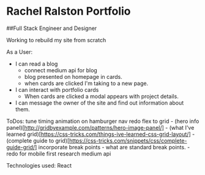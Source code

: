 # Rachel Ralston Portfolio

##Full Stack Engineer and Designer

Working to rebuild my site from scratch 

As a User:
- I can read a blog
  - connect medium api for blog 
  - blog presented on homepage in cards.
  - when cards are clicked I'm taking to a new page.
- I can interact with portfolio cards
  - When cards are clicked a modal appears with project details.
- I can message the owner of the site and find out information about them.

ToDos:
tune timing animation on hamburger nav
redo flex to grid 
    - (hero info panel)[http://gridbyexample.com/patterns/hero-image-panel/]
    - (what I've learned grid)[https://css-tricks.com/things-ive-learned-css-grid-layout/]
    - (complete guide to grid)[https://css-tricks.com/snippets/css/complete-guide-grid/]
incorporate break points
    - what are standard break points. 
    - redo for mobile first
research medium api


Technologies used: 
React 
